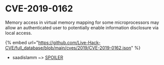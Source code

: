 # CVE-2019-0162

Memory access in virtual memory mapping for some microprocessors may allow an authenticated user to potentially enable information disclosure via local access.

{% embed url="https://github.com/Live-Hack-CVE/full_database/blob/main/cves/2019/CVE-2019-0162.json" %}


* saadislamm ~> [SPOILER](https://www.alice-snow.ru/2019/database/cve-2019-0162/spoiler-saadislamm)